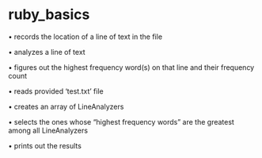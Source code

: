 # ruby_basics


• records the location of a line of text in the file

• analyzes a line of text

• figures out the highest frequency word(s) on that line and their frequency count

• reads provided ‘test.txt’ file

• creates an array of LineAnalyzers

• selects the ones whose “highest frequency words” are the greatest among all LineAnalyzers

• prints out the results


